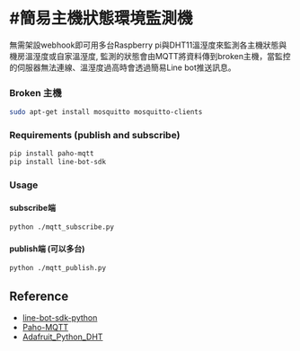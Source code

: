 #簡易主機狀態環境監測機
===================

無需架設webhook即可用多台Raspberry pi與DHT11溫溼度來監測各主機狀態與機房溫溼度或自家溫溼度, 監測的狀態會由MQTT將資料傳到broken主機，當監控的伺服器無法連線、溫溼度過高時會透過簡易Line bot推送訊息。

### Broken 主機
```bash
sudo apt-get install mosquitto mosquitto-clients
```

### Requirements (publish and subscribe)

```bash
pip install paho-mqtt 
pip install line-bot-sdk 
```

### Usage
#### subscribe端
``` bash
python ./mqtt_subscribe.py
```

#### publish端 (可以多台)
``` bash
python ./mqtt_publish.py
```

Reference
---------------
* [line-bot-sdk-python](https://github.com/line/line-bot-sdk-python)
* [Paho-MQTT](https://eclipse.org/paho/clients/python/docs/)
* [Adafruit_Python_DHT](https://github.com/adafruit/Adafruit_Python_DHT)
